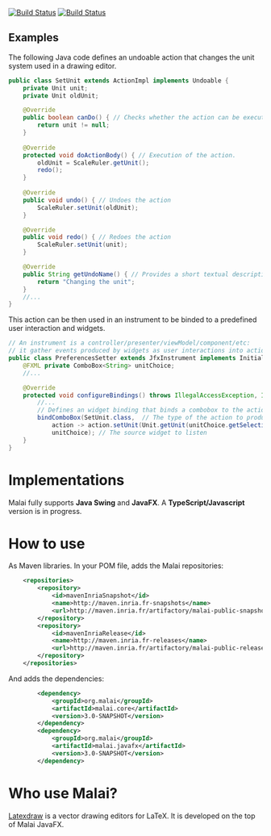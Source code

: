 [![Build Status](https://ci.inria.fr/malai/job/malai_core/badge/icon)](https://ci.inria.fr/malai/job/malai_core/) [![Build Status](https://ci.inria.fr/malai/job/malai_javafx/badge/icon)](https://ci.inria.fr/malai/job/malai_javafx/)<br/>

## Examples

The following Java code defines an undoable action that changes the unit system used in a drawing editor.

```java
public class SetUnit extends ActionImpl implements Undoable {
	private Unit unit;
	private Unit oldUnit;

	@Override
	public boolean canDo() { // Checks whether the action can be executed
		return unit != null;
	}
	
	@Override
	protected void doActionBody() { // Execution of the action.
		oldUnit = ScaleRuler.getUnit();
		redo();
	}
	
	@Override
	public void undo() { // Undoes the action
		ScaleRuler.setUnit(oldUnit);
	}

	@Override
	public void redo() { // Redoes the action
		ScaleRuler.setUnit(unit);
	}

	@Override
	public String getUndoName() { // Provides a short textual description of this undoable action.
		return "Changing the unit";
	}
    //...
}
```

This action can be then used in an instrument to be binded to a predefined user interaction and widgets.

```java
// An instrument is a controller/presenter/viewModel/component/etc: 
// it gather events produced by widgets as user interactions into actions that modify the system.
public class PreferencesSetter extends JfxInstrument implements Initializable {
    @FXML private ComboBox<String> unitChoice;
    //...

    @Override
    protected void configureBindings() throws IllegalAccessException, InstantiationException {
        //...
        // Defines an widget binding that binds a combobox to the action SetUnit
        bindComboBox(SetUnit.class,  // The type of the action to produce
            action -> action.setUnit(Unit.getUnit(unitChoice.getSelectionModel().getSelectedItem())), // The initialisation of the action
            unitChoice); // The source widget to listen
    }
}
```


# Implementations


Malai fully supports **Java Swing** and **JavaFX**. A **TypeScript/Javascript** version is in progress.

# How to use

As Maven libraries. In your POM file, adds the Malai repositories:

```xml
    <repositories>
        <repository>
            <id>mavenInriaSnapshot</id>
            <name>http://maven.inria.fr-snapshots</name>
            <url>http://maven.inria.fr/artifactory/malai-public-snapshot</url>
        </repository>
        <repository>
            <id>mavenInriaRelease</id>
            <name>http://maven.inria.fr-releases</name>
            <url>http://maven.inria.fr/artifactory/malai-public-release</url>
        </repository>
    </repositories>
```

And adds the dependencies:

```xml
        <dependency>
            <groupId>org.malai</groupId>
            <artifactId>malai.core</artifactId>
            <version>3.0-SNAPSHOT</version>
        </dependency>
        <dependency>
            <groupId>org.malai</groupId>
            <artifactId>malai.javafx</artifactId>
            <version>3.0-SNAPSHOT</version>
        </dependency>
```


# Who use Malai?


[Latexdraw](https://github.com/arnobl/latexdraw) is a vector drawing editors for LaTeX. It is developed on the top of Malai JavaFX.
